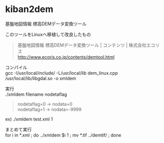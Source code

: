 kiban2dem
=========

基盤地図情報 標高DEMデータ変換ツール

このツールをLinuxへ移植して改良したもの
> 基盤地図情報 標高DEMデータ変換ツール | コンテンツ | 株式会社エコリス<br />
> http://www.ecoris.co.jp/contents/demtool.html


コンパイル<br />
gcc -I/usr/local/include/ -L/usr/local/lib dem_linux.cpp /usr/local/lib/libgdal.so -o xmldem

実行<br />
./xmldem filename nodetaflag
> nodetaflag=0 -> nodata=0<br />
> nodetaflag=1 -> nodata=-9999

ex) ./xmldem test.xml 1<br />


まとめて実行<br />
for i in *.xml ; do ../xmldem $i 1 ; mv *.tif ../demtif/ ; done

